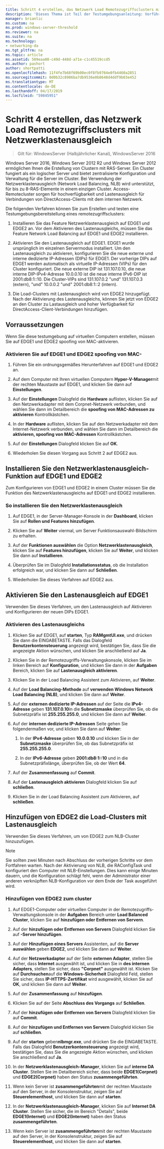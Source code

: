 ```yaml
---
title: Schritt 4 erstellen, das Netzwerk Load Remotezugriffsclusters mit Netzwerklastenausgleich
description: 'Dieses Thema ist Teil der Testumgebungsanleitung: Vorführen von DirectAccess in einem Cluster mit Windows NLB für Windows Server 2016'
manager: brianlic
ms.custom: na
ms.prod: windows-server-threshold
ms.reviewer: na
ms.suite: na
ms.technology:
- networking-da
ms.tgt_pltfrm: na
ms.topic: article
ms.assetid: 509eaa08-c49d-448d-a71e-c1c45519ccd5
ms.author: pashort
author: shortpatti
ms.openlocfilehash: 11f4fe7b68f69b00ec0f8fb9764e0fb4460a2851
ms.sourcegitcommit: 0d0b32c8986ba7db9536e0b8648d4ddf9b03e452
ms.translationtype: MT
ms.contentlocale: de-DE
ms.lasthandoff: 04/17/2019
ms.locfileid: "59845951"
---
```

# <a name="step-4-create-the-network-load-balanced-remote-access-cluster"></a>Schritt 4 erstellen, das Netzwerk Load Remotezugriffsclusters mit Netzwerklastenausgleich

>Gilt für: WindowsServer (Halbjährlicher Kanal), WindowsServer 2016

 Windows Server 2016, Windows Server 2012 R2 und Windows Server 2012 ermöglichen Ihnen die Erstellung von Clustern mit RAS-Server. Ein Cluster fungiert als ein logischer Server und bietet zentralisierte Konfiguration und Verwaltung für die Server im Cluster. Bei Verwendung der Netzwerklastenausgleich (Network Load Balancing, NLB) wird unterstützt, für bis zu 8-RAS-Elemente in einem einzigen Cluster. Access-Remotecluster sorgen für hochverfügbarkeit und Lastenausgleich für Verbindungen von DirectAccess-Clients mit dem internen Netzwerk.  
  
Die folgenden Verfahren können Sie zum Erstellen und testen eine Testumgebungsbereitstellung eines remotezugriffsclusters:  
  
1. Installieren Sie das Feature Netzwerklastenausgleich auf EDGE1 und EDGE2 an. Vor dem Aktivieren des Lastenausgleichs, müssen Sie das Feature Network Load Balancing auf EDGE1 und EDGE2 installieren.
  
2. Aktivieren Sie den Lastenausgleich auf EDGE1. EDGE1 wurde ursprünglich im einzelnen Servermodus installiert. Um den Lastenausgleich zu aktivieren, konfigurieren Sie die neue externe und interne dedizierte IP-Adressen (DIPs) für EDGE1. Der vorherige DIPs auf EDGE1 werden automatisch als virtuelle IP-Adressen (VIPs) für den Cluster konfiguriert. Die neue externe DIP ist 131.107.0.10, die neue interne DIP-IPv4-Adresse 10.0.0.10 ist die neue interne IPv6-DIP ist 2001:db8:1::10. Die Cluster-VIPs sind 131.107.0.2 "und" 131.107.0.3 (extern), "und" 10.0.0.2 "und" 2001:db8:1::2 (intern).
  
3. Die Load-Clusters mit Lastenausgleich wird von EDGE2 hinzugefügt. Nach der Aktivierung des Lastenausgleichs, können Sie jetzt von EDGE2 an den Cluster zu Lastausgleich und hoher Verfügbarkeit für DirectAccess-Client-Verbindungen hinzufügen.

## <a name="prerequisites"></a>Vorraussetzungen

Wenn Sie diese testumgebung auf virtuellen Computern erstellen, müssen Sie auf EDGE1 und EDGE2 spoofing von MAC-aktivieren.  
  
### <a name="enable-mac-address-spoofing-on-edge1-and-edge2"></a>Aktivieren Sie auf EDGE1 und EDGE2 spoofing von MAC-  
  
1.  Führen Sie ein ordnungsgemäßes Herunterfahren auf EDGE1 und EDGE2 an.  
  
2.  Auf dem Computer mit Ihren virtuellen Computern **Hyper-V-Manager**mit der rechten Maustaste auf EDGE1, und klicken Sie dann auf **Einstellungen**.  
  
3.  Auf der **Einstellungen** Dialogfeld die **Hardware** auflisten, klicken Sie auf den Netzwerkadapter mit dem Corpnet-Netzwerk verbunden, und wählen Sie dann im Detailbereich die **spoofing von MAC-Adressen zu aktivieren**  Kontrollkästchen.  
  
4.  In der **Hardware** auflisten, klicken Sie auf den Netzwerkadapter mit dem Internet-Netzwerk verbunden, und wählen Sie dann im Detailbereich die **aktivieren, spoofing von MAC-Adressen** Kontrollkästchen.  
  
5.  Auf der **Einstellungen** Dialogfeld klicken Sie auf **OK**.  
  
6.  Wiederholen Sie diesen Vorgang aus Schritt 2 auf EDGE2 aus.  
  
## <a name="install-the-network-load-balancing-feature-on-edge1-and-edge2"></a>Installieren Sie den Netzwerklastenausgleich-Funktion auf EDGE1 und EDGE2  
Zum Konfigurieren von EDGE1 und EDGE2 in einem Cluster müssen Sie die Funktion des Netzwerklastenausgleichs auf EDGE1 und EDGE2 installieren.  
  
### <a name="to-install-network-load-balancing"></a>So installieren Sie den Netzwerklastenausgleich  
  
1.  Auf EDGE1, in der Server-Manager-Konsole in der **Dashboard**, klicken Sie auf **Rollen und Features hinzufügen**.  
  
2.  Klicken Sie auf **Weiter** viermal, um Server Funktionsauswahl-Bildschirm zu erhalten.  
  
3.  Auf der **Funktionen auswählen** die Option **Netzwerklastenausgleich**, klicken Sie auf **Features hinzufügen**, klicken Sie auf **Weiter**, und klicken Sie dann auf **Installieren**.  
  
4.  Überprüfen Sie im Dialogfeld **Installationsstatus**, ob die Installation erfolgreich war, und klicken Sie dann auf **Schließen**.  
  
5.  Wiederholen Sie dieses Verfahren auf EDGE2 aus.  
  
## <a name="enable-load-balancing-on-edge1"></a>Aktivieren Sie den Lastenausgleich auf EDGE1  
Verwenden Sie dieses Verfahren, um den Lastenausgleich auf Aktivieren und Konfigurieren der neuen DIPs EDGE1.  
  
### <a name="enable-load-balancing"></a>Aktivieren des Lastenausgleichs  
  
1.  Klicken Sie auf EDGE1, auf **starten**, Typ **RAMgmtUI.exe**, und drücken Sie dann die EINGABETASTE. Falls das Dialogfeld **Benutzerkontensteuerung** angezeigt wird, bestätigen Sie, dass Sie die angezeigte Aktion wünschen, und klicken Sie anschließend auf **Ja**.  
  
2.  Klicken Sie in der Remotezugriffs-Verwaltungskonsole, klicken Sie im linken Bereich auf **Konfiguration**, und klicken Sie dann in der **Aufgaben** Bereich, klicken Sie auf **Lastenausgleich aktivieren**.  
  
3.  Klicken Sie in der Load Balancing Assistent zum Aktivieren, auf **Weiter**.  
  
4.  Auf der **Load Balancing-Methode** auf **verwenden Windows Network Load Balancing (NLB)**, und klicken Sie dann auf **Weiter**.  
  
5.  Auf der **externen dedizierte IP-Adressen** auf der Seite die **IPv4-Adresse** geben **131.107.0.10**in die **Subnetzmaske** überprüfen Sie, ob die Subnetzpräfix ist **255.255.255.0**, und klicken Sie dann auf **Weiter**.  
  
6.  Auf der **internen dedizierte IP-Adressen** Seite gehen Sie folgendermaßen vor, und klicken Sie dann auf **Weiter**:  
  
    1.  In der **IPv4-Adresse** geben **10.0.0.10** und klicken Sie in der **Subnetzmaske** überprüfen Sie, ob das Subnetzpräfix ist **255.255.255.0**.  
  
    2.  In der **IPv6-Adresse** geben **2001:db8:1::10** und in die Subnetzpräfixlänge, überprüfen Sie, ob der Wert **64**.  
  
7.  Auf der **Zusammenfassung** auf **Commit**.  
  
8.  Auf der **Lastenausgleich aktivieren** Dialogfeld klicken Sie auf **schließen**.  
  
9. Klicken Sie in der Load Balancing Assistent zum Aktivieren, auf **schließen**.  
  
## <a name="add-edge2-to-the-load-balanced-cluster"></a>Hinzufügen von EDGE2 die Load-Clusters mit Lastenausgleich  
Verwenden Sie dieses Verfahren, um von EDGE2 zum NLB-Cluster hinzuzufügen.  
  
> [!NOTE]  
> Sie sollten zwei Minuten nach Abschluss der vorherigen Schritte vor dem Fortfahren warten. Nach der Aktivierung von NLB, die RAConfigTask und konfiguriert den Computer mit NLB-Einstellungen. Dies kann einige Minuten dauern, und die Konfiguration schlägt fehl, wenn der Administrator einer anderen verknüpften NLB-Konfiguration vor dem Ende der Task ausgeführt wird.  
  
### <a name="add-edge2-to-the-cluster"></a>Hinzufügen von EDGE2 zum cluster  
  
1.  Auf EDGE1-Computer oder virtuellen Computer in der Remotezugriffs-Verwaltungskonsole in der **Aufgaben** Bereich unter **Load Balanced Cluster**, klicken Sie auf **hinzufügen oder Entfernen von Servern**.  
  
2.  Auf der **hinzufügen oder Entfernen von Servern** Dialogfeld klicken Sie auf **-Server hinzufügen**.  
  
3.  Auf der **Hinzufügen eines Servers** Assistenten, auf die **Server auswählen** geben **EDGE2**, und klicken Sie dann auf **Weiter**.  
  
4.  Auf der **Netzwerkadapter** auf der Seite **externen Adapter**, stellen Sie sicher, dass **Internet** ausgewählt ist, und klicken Sie in **des internen Adapters**, stellen Sie sicher, dass **"Corpnet"** ausgewählt ist. Klicken Sie auf **Durchsuchen**auf die **Windows-Sicherheit** Dialogfeld Feld, stellen Sie sicher, dass **IP-HTTPS-Zertifikat** wird ausgewählt, klicken Sie auf **OK**, und klicken Sie dann auf **Weiter**.  
  
5.  Auf der **Zusammenfassung** auf **hinzufügen**.  
  
6.  Klicken Sie auf der Seite **Abschluss des Vorgangs** auf **Schließen**.  
  
7.  Auf der **hinzufügen oder Entfernen von Servern** Dialogfeld klicken Sie auf **Commit**.  
  
8.  Auf der **hinzufügen und Entfernen von Servern** Dialogfeld klicken Sie auf **schließen**.  
  
9. Auf der **starten** geben**nlbmgr.exe**, und drücken Sie die EINGABETASTE. Falls das Dialogfeld **Benutzerkontensteuerung** angezeigt wird, bestätigen Sie, dass Sie die angezeigte Aktion wünschen, und klicken Sie anschließend auf **Ja**.  
  
10. In der **Netzwerklastenausgleich-Manager**, klicken Sie auf **interne DA Cluster**. Stellen Sie im Detailbereich sicher, dass beide **EDGE1(Corpnet)** und **EDGE2(Corpnet)** haben den Status **zusammengeführten**.  
  
11. Wenn kein Server ist **zusammengeführten**mit der rechten Maustaste auf den Server, in der Konsolenstruktur, zeigen Sie auf **Steuerelementhost**, und klicken Sie dann auf **starten**.  
  
12. In der **Netzwerklastenausgleich-Manager**, klicken Sie auf **Internet DA Cluster**. Stellen Sie sicher, die im Bereich "Details", beide **EDGE1(Internet)** und **EDGE2(Internet)** haben den Status **zusammengeführten**.  
  
13. Wenn kein Server ist **zusammengeführten**mit der rechten Maustaste auf den Server, in der Konsolenstruktur, zeigen Sie auf **Steuerelementhost**, und klicken Sie dann auf **starten**.
